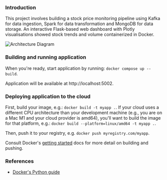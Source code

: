 ### Introduction

This project involves building a stock price monitoring pipeline using Kafka for data ingestion, Spark for data transformation and MongoDB for data storage. An interactive Flask-based web dashboard with Plotly visualisations showed stock trends and volume containerized in Docker.

![Architecture Diagram](https://github.com/user-attachments/assets/45dbe4bf-fc5e-4eac-ae30-596f50763cc0)

### Building and running application

When you're ready, start application by running:
`docker compose up --build`.

Application will be available at http://localhost:5002.

### Deploying application to the cloud

First, build your image, e.g.: `docker build -t myapp .`.
If your cloud uses a different CPU architecture than your development
machine (e.g., you are on a Mac M1 and your cloud provider is amd64),
you'll want to build the image for that platform, e.g.:
`docker build --platform=linux/amd64 -t myapp .`.

Then, push it to your registry, e.g. `docker push myregistry.com/myapp`.

Consult Docker's [getting started](https://docs.docker.com/go/get-started-sharing/)
docs for more detail on building and pushing.

### References
* [Docker's Python guide](https://docs.docker.com/language/python/)
